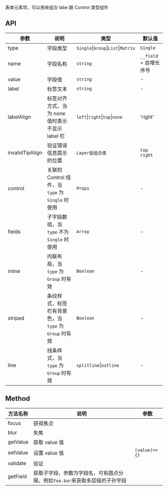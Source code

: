 表单元素项，可以用来组合 labe 跟 Control 类型组件

## API

| 参数            | 说明                   | 类型            | 默认值      |
| --------------- | ---------------------- | --------------- | ----------- |
| type           | 字段类型               | `Single`\|`Group`\|`List`\|`Matrix`        | `Single`        |
| name           | 字段名称               | `string`        | `__field` + 自增长序号        |
| value           | 字段值               | `string`        | -           |
| label           | 标签文本      | `string`        | -           |
| labelAlign      | 标签对齐方式，当为 none 值时表示不显示 label 栏         | `left`\|`right`\|`top`\|`none`   | 'right'     |
| invalidTipAlign | 验证错误信息提示的位置 | `Layer层组合值` | `top right` |
| control         | 关联的 Control 组件，当 `type` 为 `Single` 时使用    | `Props`         | -           |
| fields         | 子字段数组，当 `type` 不为 `Single` 时使用    | `Array`         | -           |
| inline         | 内联布局，当 `type` 为 `Group` 时有效    | `Boolean`         | -           |
| striped         | 条纹样式，标签栏有背景色，当 `type` 为 `Group` 时有效    | `Boolean`         | -           |
| line         | 线条样式，当 `type` 为 `Group` 时有效    | `splitline`\|`outline`         | -           |

## Method

| 方法名称 | 说明                    | 参数          |
| -------- | ----------------------- | ------------- |
| focus    | 获得焦点                |               |
| blur     | 失焦                    |               |
| getValue | 获取 value 值           |               |
| setValue | 设置 value 值           | `(value)=>{}` |
| validate | 验证 |               |
| getField | 获取子字段，参数为字段名，可有圆点分隔，例如`foo.bar`来获取多层级的子孙字段 |               |
